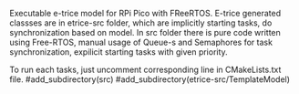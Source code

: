 Executable e-trice model for RPi Pico with FReeRTOS.
E-trice generated classses are in etrice-src folder, which are implicitly starting tasks, do synchronization based on model.
In src folder there is pure code written using Free-RTOS, manual usage of Queue-s and Semaphores for task synchronization, expilicit starting tasks with given priority.

To run each tasks, just uncomment corresponding line in CMakeLists.txt file.
#add_subdirectory(src)
#add_subdirectory(etrice-src/TemplateModel)
